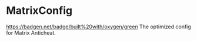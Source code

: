 # MatrixConfig
https://badgen.net/badge/built%20with/oxygen/green
The optimized config for Matrix Anticheat.
